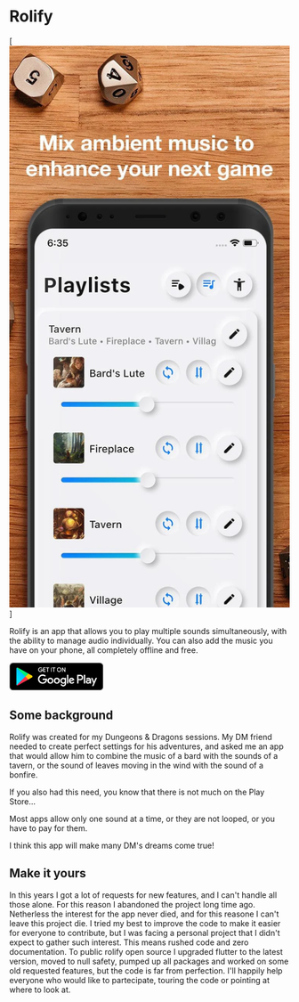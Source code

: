 # Rolify
[<img src="resources/store1.jpg">]

Rolify is an app that allows you to play multiple sounds simultaneously, with the ability to manage audio individually. You can also add the music you have on your phone, all completely offline and free.

[<img src="resources/google-play-badge.png" height="50">](https://play.google.com/store/apps/details?id=com.lucaoropallo.rolify)

## Some background

Rolify was created for my Dungeons & Dragons sessions. My DM friend needed to create perfect settings for his adventures, and asked me an app that would allow him to combine the music of a bard with the sounds of a tavern, or the sound of leaves moving in the wind with the sound of a bonfire.

If you also had this need, you know that there is not much on the Play Store...

Most apps allow only one sound at a time, or they are not looped, or you have to pay for them.

I think this app will make many DM's dreams come true!

## Make it yours

In this years I got a lot of requests for new features, and I can't handle all those alone. For this reason I abandoned the project long time ago. Netherless the interest for the app never died, and for this reasone I can't leave this project die.
I tried my best to improve the code to make it easier for everyone to contribute, but I was facing a personal project that I didn't expect to gather such interest. This means rushed code and zero documentation. To public rolify open source I upgraded flutter to the latest version, moved to null safety, pumped up all packages and worked on some old requested features, but the code is far from perfection. I'll happily help everyone who would like to partecipate, touring the code or pointing at where to look at.